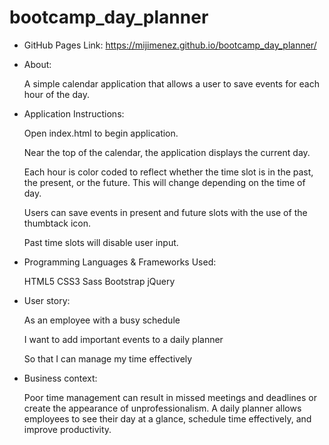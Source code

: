 # bootcamp_day_planner

* GitHub Pages Link: https://mijimenez.github.io/bootcamp_day_planner/

* About:

  A simple calendar application that allows a user to save events for each hour of the day.


* Application Instructions:

    Open index.html to begin application.

    Near the top of the calendar, the application displays the current day.

    Each hour is color coded to reflect whether the time slot is in the past, the present, or the future. This will change depending on the time of day.

    Users can save events in present and future slots with the use of the thumbtack icon.

    Past time slots will disable user input.



* Programming Languages & Frameworks Used:

    HTML5
    CSS3
    Sass
    Bootstrap
    jQuery


* User story:

    As an employee with a busy schedule

    I want to add important events to a daily planner

    So that I can manage my time effectively 


* Business context:

    Poor time management can result in missed meetings and deadlines or create the appearance of unprofessionalism. A daily planner allows employees to see their day at a glance, schedule time effectively, and improve productivity. 


